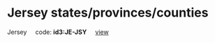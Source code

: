 # Jersey states/provinces/counties
Jersey&nbsp;&nbsp;&nbsp;&nbsp;&nbsp;code: **id3:JE-JSY**&nbsp;&nbsp;&nbsp;&nbsp;&nbsp;[view](../export/geojson/medium/id3/je/jsy.geojson)&nbsp;&nbsp;&nbsp;&nbsp;&nbsp;

